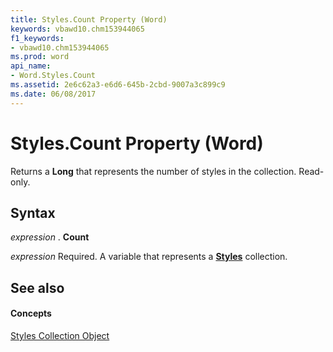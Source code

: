 ```yaml
---
title: Styles.Count Property (Word)
keywords: vbawd10.chm153944065
f1_keywords:
- vbawd10.chm153944065
ms.prod: word
api_name:
- Word.Styles.Count
ms.assetid: 2e6c62a3-e6d6-645b-2cbd-9007a3c899c9
ms.date: 06/08/2017
---
```



# Styles.Count Property (Word)

Returns a **Long** that represents the number of styles in the collection. Read-only.


## Syntax

 _expression_ . **Count**

 _expression_ Required. A variable that represents a **[Styles](styles-object-word.md)** collection.


## See also


#### Concepts


[Styles Collection Object](styles-object-word.md)

